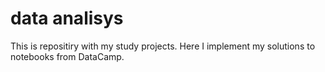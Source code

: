 # data analisys
 This is repositiry with my study projects. Here I implement my solutions to notebooks from DataCamp.
